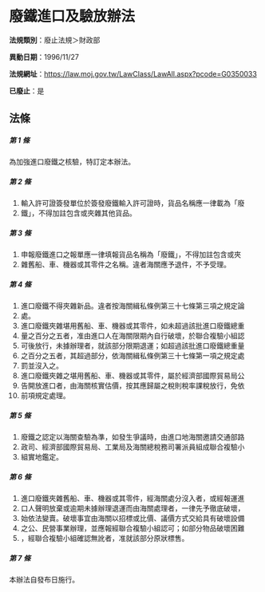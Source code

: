 # 廢鐵進口及驗放辦法

**法規類別**：廢止法規＞財政部

**異動日期**：1996/11/27  

**法規網址**：https://law.moj.gov.tw/LawClass/LawAll.aspx?pcode=G0350033

**已廢止**：是



## 法條
##### 第 1 條
為加強進口廢鐵之核驗，特訂定本辦法。

##### 第 2 條
1. 輸入許可證簽發單位於簽發廢鐵輸入許可證時，貨品名稱應一律載為「廢
1. 鐵」，不得加註包含或夾雜其他貨品。

##### 第 3 條
1. 申報廢鐵進口之報單應一律填報貨品名稱為「廢鐵」，不得加註包含或夾
1. 雜舊船、車、機器或其零件之名稱。違者海關應予退件，不予受理。

##### 第 4 條
1. 進口廢鐵不得夾雜新品。違者按海關緝私條例第三十七條第三項之規定論
1. 處。
1. 進口廢鐵夾雜堪用舊船、車、機器或其零件，如未超過該批進口廢鐵總重
1. 量之百分之五者，准由進口人在海關限期內自行破壞，於聯合複驗小組認
1. 可後放行，未據辦理者，就該部分限期退運；如超過該批進口廢鐵總重量
1. 之百分之五者，其超過部分，依海關緝私條例第三十七條第一項之規定處
1. 罰並沒入之。
1. 進口廢鐵夾雜之堪用舊船、車、機器或其零件，屬於經濟部國際貿易局公
1. 告開放進口者，由海關核實估價，按其應歸屬之稅則稅率課稅放行，免依
1. 前項規定處理。

##### 第 5 條
1. 廢鐵之認定以海關查驗為準，如發生爭議時，由進口地海關邀請交通部路
1. 政司、經濟部國際貿易局、工業局及海關總稅務司署派員組成聯合複驗小
1. 組實地鑑定。

##### 第 6 條
1. 進口廢鐵夾雜舊船、車、機器或其零件，經海關處分沒入者，或經報運進
1. 口人聲明放棄或逾期未據辦理退運而由海關處理者，一律先予徹底破壞，
1. 始依法變賣。破壞事宜由海關以招標或比價、議價方式交給具有破壞設備
1. 之公、民營事業辦理，並應報經聯合複驗小組認可；如部分物品破壞困難
1. ，經聯合複驗小組確認無訛者，准就該部分原狀標售。

##### 第 7 條
本辦法自發布日施行。


